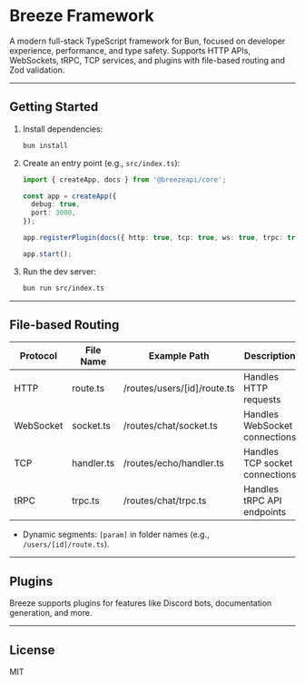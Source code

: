 # Breeze Framework

A modern full-stack TypeScript framework for Bun, focused on developer experience, performance, and type safety. Supports HTTP APIs, WebSockets, tRPC, TCP services, and plugins with file-based routing and Zod validation.

---

## Getting Started

1. Install dependencies:
   ```sh
   bun install
   ```
2. Create an entry point (e.g., `src/index.ts`):
   ```ts
   import { createApp, docs } from '@breezeapi/core';

   const app = createApp({
     debug: true,
     port: 3000,
   });

   app.registerPlugin(docs({ http: true, tcp: true, ws: true, trpc: true }));

   app.start();
   ```
3. Run the dev server:
   ```sh
   bun run src/index.ts
   ```

---

## File-based Routing

| Protocol   | File Name    | Example Path                  | Description                    |
|------------|-------------|-------------------------------|--------------------------------|
| HTTP       | route.ts     | /routes/users/[id]/route.ts   | Handles HTTP requests          |
| WebSocket  | socket.ts    | /routes/chat/socket.ts        | Handles WebSocket connections  |
| TCP        | handler.ts   | /routes/echo/handler.ts       | Handles TCP socket connections |
| tRPC       | trpc.ts      | /routes/chat/trpc.ts          | Handles tRPC API endpoints     |

- Dynamic segments: `[param]` in folder names (e.g., `/users/[id]/route.ts`).

---

## Plugins

Breeze supports plugins for features like Discord bots, documentation generation, and more. 

---

## License
MIT
